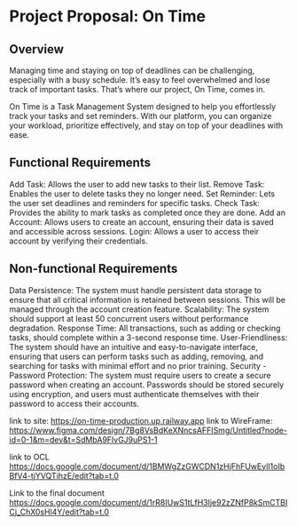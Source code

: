 # Project Proposal: On Time
## Overview
Managing time and staying on top of deadlines can be challenging, especially with a busy schedule. It’s easy to feel overwhelmed and lose track of important tasks. That’s where our project, On Time, comes in.

On Time is a Task Management System designed to help you effortlessly track your tasks and set reminders. With our platform, you can organize your workload, prioritize effectively, and stay on top of your deadlines with ease.

## Functional Requirements
Add Task: Allows the user to add new tasks to their list.
Remove Task: Enables the user to delete tasks they no longer need.
Set Reminder: Lets the user set deadlines and reminders for specific tasks.
Check Task: Provides the ability to mark tasks as completed once they are done.
Add an Account: Allows users to create an account, ensuring their data is saved and accessible across sessions.
Login: Allows a user to access their account by verifying their credentials.
## Non-functional Requirements
Data Persistence: The system must handle persistent data storage to ensure that all critical information is retained between sessions. This will be managed through the account creation feature.
Scalability: The system should support at least 50 concurrent users without performance degradation.
Response Time: All transactions, such as adding or checking tasks, should complete within a 3-second response time.
User-Friendliness: The system should have an intuitive and easy-to-navigate interface, ensuring that users can perform tasks such as adding, removing, and searching for tasks with minimal effort and no prior training.
Security - Password Protection: The system must require users to create a secure password when creating an account. Passwords should be stored securely using encryption, and users must authenticate themselves with their password to access their accounts.

link to site: https://on-time-production.up.railway.app
link to WireFrame:
https://www.figma.com/design/7Bg8VsBdKeXNncsAFFISmg/Untitled?node-id=0-1&m=dev&t=SdMbA9FlvGJ9uPS1-1

link to OCL
https://docs.google.com/document/d/1BMWgZzGWCDN1zHjFhFUwEylI1oIbBfV4-tjYVQTihzE/edit?tab=t.0

Link to  the final document https://docs.google.com/document/d/1rR8IUwS1tLfH3Ije92zZNfP8kSmCTBICj_ChX0sHl4Y/edit?tab=t.0